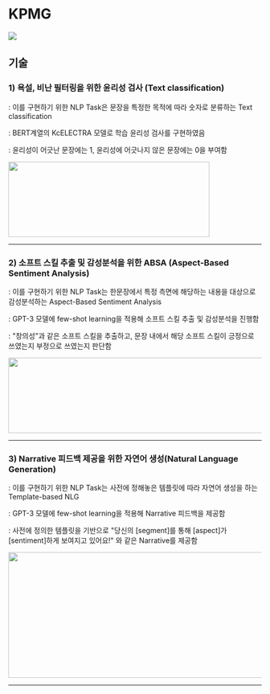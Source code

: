 # KPMG
<img src="https://capsule-render.vercel.app/api?type=waving&color=auto&height=200&section=header&text=KPMG&fontSize=90" />



## 기술 

### 1) 욕설, 비난 필터링을 위한 윤리성 검사 (Text classification)

: 이를 구현하기 위한 NLP Task은 문장을 특정한 목적에 따라 숫자로 분류하는 Text classification

: BERT계열의 KcELECTRA 모델로 학습 윤리성 검사를 구현하였음

: 윤리성이 어긋난 문장에는 1, 윤리성에 어긋나지 않은 문장에는 0을 부여함


<img src="https://user-images.githubusercontent.com/97869551/219622157-8a0d1527-05b6-4d59-84d6-415793249c86.png" width="400" height="150"/>


---

### 2) 소프트 스킬 추출 및 감성분석을 위한 ABSA (Aspect-Based Sentiment Analysis)

: 이를 구현하기 위한 NLP Task는 한문장에서 특정 측면에 해당하는 내용을 대상으로 감성분석하는 Aspect-Based Sentiment Analysis

: GPT-3 모델에 few-shot learning을 적용해 소프트 스킬 추출 및 감성분석을 진행함

: "창의성"과 같은 소프트 스킬을 추출하고, 문장 내에서 해당 소프트 스킬이 긍정으로 쓰였는지 부정으로 쓰였는지 판단함

<img src="https://user-images.githubusercontent.com/97869551/219627353-72b4df40-eb85-40a0-916c-a9f7476a7e06.png" width="800" height="150"/>

---

### 3) Narrative 피드백 제공을 위한 자연어 생성(Natural Language Generation)

: 이를 구현하기 위한 NLP Task는 사전에 정해놓은 템플릿에 따라 자연어 생성을 하는 Template-based NLG

: GPT-3 모델에 few-shot learning을 적용해 Narrative 피드백을 제공함

: 사전에 정의한 템플릿을 기반으로 "당신의 [segment]를 통해 [aspect]가 [sentiment]하게 보여지고 있어요!" 와 같은 Narrative를 제공함 

<img src="https://user-images.githubusercontent.com/97869551/219631071-1369ea8f-c3e4-44b8-a251-ac87677a6772.png" width="800" height="250"/>


---
